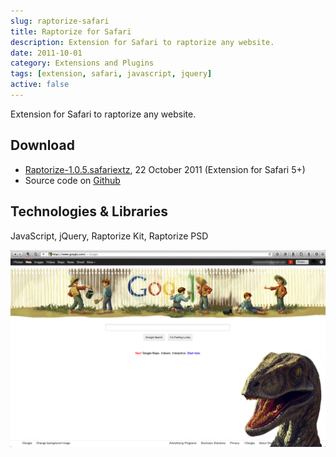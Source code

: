 ```yaml
---
slug: raptorize-safari
title: Raptorize for Safari
description: Extension for Safari to raptorize any website.
date: 2011-10-01
category: Extensions and Plugins
tags: [extension, safari, javascript, jquery]
active: false
---
```


Extension for Safari to raptorize any website.

## Download

- [Raptorize-1.0.5.safariextz](http://storage.braincrafted.com/Raptorize-1.0.5.safariextz), 22 October 2011 (Extension for Safari 5+)
- Source code on [Github](https://github.com/florianeckerstorfer/Raptorize-for-Safari)

## Technologies &amp; Libraries

JavaScript, jQuery, Raptorize Kit, Raptorize PSD

![Screenshot of the extension in action](./raptorize-safari-1.png)
